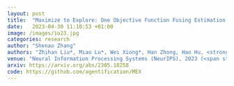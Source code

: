 ```yaml
---
layout: post
title:  "Maximize to Explore: One Objective Function Fusing Estimation, Planning, and Exploration"
date:   2023-04-30 11:10:53 +01:00
image: /images/io23.jpg
categories: research
author: "Shenao Zhang"
authors: "Zhihan Liu*, Miao Lu*, Wei Xiong*, Han Zhong, Hao Hu, <strong>Shenao Zhang</strong>, Sirui Zheng, Zhuoran Yang, Zhaoran Wang"
venue: "Neural Information Processing Systems (NeurIPS), 2023 (<span style='color: red;'>Spotlight</span>)"
arxiv: https://arxiv.org/abs/2305.18258
code: https://github.com/agentification/MEX
---
```

